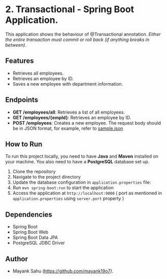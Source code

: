# 2. Transactional - Spring Boot Application.

This application shows the behaviour of @Transactional annotation.
_Either the entire transaction must commit or roll back (if anything breaks in between)._

## Features

- Retrieves all employees.
- Retrieves an employee by ID.
- Saves a new employee with department information.

## Endpoints

- **GET /employees/all**: Retrieves a list of all employees.
- **GET /employees/{empId}**: Retrieves an employee by ID.
- **POST /employees**: Creates a new employee. The request body should be in JSON format, for example, refer
  to [sample.json](./src/main/resources/sample.json)

## How to Run

To run this project locally, you need to have **Java** and **Maven** installed on your machine. You also need to have a
**PostgreSQL** database set up.

1. Clone the repository
2. Navigate to the project directory
3. Update the database configuration in `application.properties` file:
4. Run `mvn spring-boot:run` to start the application
5. Access the application at `http://localhost:9000` ( port as mentioned in `application.properties`
   using `server.port` property )

## Dependencies

- Spring Boot
- Spring Boot Web
- Spring Boot Data JPA
- PostgreSQL JDBC Driver

## Author

- Mayank Sahu (https://github.com/mayank19o7).
